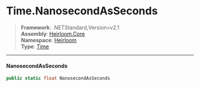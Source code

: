 # Time.NanosecondAsSeconds

> **Framework**: .NETStandard,Version=v2.1  
> **Assembly**: [Heirloom.Core][0]  
> **Namespace**: [Heirloom][0]  
> **Type**: [Time][1]  

--------------------------------------------------------------------------------

#### NanosecondAsSeconds

```cs
public static float NanosecondAsSeconds
```

[0]: ..\Heirloom.Core.md
[1]: Heirloom.Time.md
